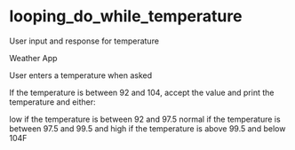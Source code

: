 # looping_do_while_temperature
User input and response for temperature

Weather App

User enters a temperature when asked

If the temperature is between 92 and 104, accept the value and print the temperature and either:

low if the temperature is between 92 and 97.5
normal if the temperature is between 97.5 and 99.5
and high if the temperature is above 99.5 and below 104F

